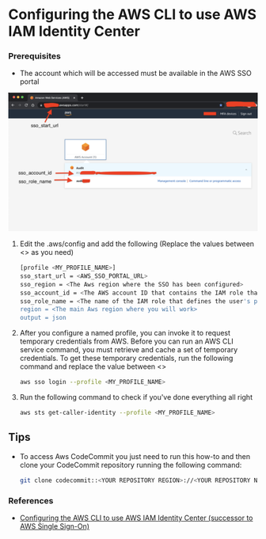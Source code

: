 # Configuring the AWS CLI to use AWS IAM Identity Center

### Prerequisites
* The account which will be accessed must be available in the AWS SSO portal

![image](https://github.com/fabbriciocruz/AWS_CLI_Authentication_Methods/blob/c5f47cca6a3d931a6bb82ba36d296fc0083b3b9c/Images/AwsSSOPortal.png)


<bl >


1. Edit the .aws/config and add the following (Replace the values between <> as you need)

    ```sh
    [profile <MY_PROFILE_NAME>]
    sso_start_url = <AWS_SSO_PORTAL_URL>
    sso_region = <The Aws region where the SSO has been configured>
    sso_account_id = <The AWS account ID that contains the IAM role that you want to use with this profile>
    sso_role_name = <The name of the IAM role that defines the user's permissions when using this profile>
    region = <The main Aws region where you will work>
    output = json
    ```

2. After you configure a named profile, you can invoke it to request temporary credentials from AWS. Before you can run an AWS CLI service command, you must retrieve and cache a set of temporary credentials. To get these temporary credentials, run the following command and replace the value between <>

    ```sh
    aws sso login --profile <MY_PROFILE_NAME>
    ```

3. Run the following command to check if you've done everything all right

    ```sh
    aws sts get-caller-identity --profile <MY_PROFILE_NAME>
    ```

## Tips
* To access Aws CodeCommit you just need to run this how-to and then clone your CodeCommit repository running the following command:

    ```sh
    git clone codecommit::<YOUR REPOSITORY REGION>://<YOUR REPOSITORY NAME>
    ```

### References
* [Configuring the AWS CLI to use AWS IAM Identity Center (successor to AWS Single Sign-On)](https://docs.aws.amazon.com/cli/latest/userguide/cli-configure-sso.html)


